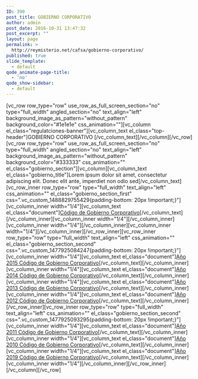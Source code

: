 ```yaml
---
ID: 390
post_title: GOBIERNO CORPORATIVO
author: admin
post_date: 2016-10-31 13:47:32
post_excerpt: ""
layout: page
permalink: >
  http://reymisterio.net/cafsa/gobierno-corporativo/
published: true
slide_template:
  - default
qode_animate-page-title:
  - 'no'
qode_show-sidebar:
  - default
---
```

[vc_row row_type="row" use_row_as_full_screen_section="no" type="full_width" angled_section="no" text_align="left" background_image_as_pattern="without_pattern" background_color="#1e1e1e" css_animation=""][vc_column el_class="regulatciones-banner"][vc_column_text el_class="top-header"]<span class="colortext">GOBIERNO</span> <span class="require">CORPORATIVO</span>
[/vc_column_text][/vc_column][/vc_row][vc_row row_type="row" use_row_as_full_screen_section="no" type="full_width" angled_section="no" text_align="left" background_image_as_pattern="without_pattern" background_color="#333333" css_animation="" el_class="gobierno_section"][vc_column][vc_column_text el_class="gobierno_title"]Lorem ipsum dolor sit amet, consectetur adipiscing elit. Donec elit ante, imperdiet non odio sed[/vc_column_text][vc_row_inner row_type="row" type="full_width" text_align="left" css_animation="" el_class="gobierno_section_first" css=".vc_custom_1488829755429{padding-bottom: 20px !important;}"][vc_column_inner width="1/4"][vc_column_text el_class="document"]<a href="http://reymisterio.net/cafsa/wp-content/uploads/2017/03/Codigo_de_Gobierno_Corporativo1.pdf" target="_blank">Código de Gobierno
Corporativo</a>[/vc_column_text][/vc_column_inner][vc_column_inner width="1/4"][/vc_column_inner][vc_column_inner width="1/4"][/vc_column_inner][vc_column_inner width="1/4"][/vc_column_inner][/vc_row_inner][vc_row_inner row_type="row" type="full_width" text_align="left" css_animation="" el_class="gobierno_section_second" css=".vc_custom_1477925084247{padding-bottom: 20px !important;}"][vc_column_inner width="1/4"][vc_column_text el_class="document"]<a href="http://reymisterio.net/cafsa/wp-content/uploads/2017/03/Informe_Gobierno_Corporativo_20151.pdf" target="_blank"><span class="year">Año 2015</span>
Código de Gobierno
Corporativo</a>[/vc_column_text][/vc_column_inner][vc_column_inner width="1/4"][vc_column_text el_class="document"]<a href="http://reymisterio.net/cafsa/wp-content/uploads/2017/03/Informe_Gobierno_Corporativo_20141.pdf" target="_blank"><span class="year">Año 2014</span>
Código de Gobierno
Corporativo</a>[/vc_column_text][/vc_column_inner][vc_column_inner width="1/4"][vc_column_text el_class="document"]<a href="http://reymisterio.net/cafsa/wp-content/uploads/2017/03/Informe_Gobierno_Corporativo_20131.pdf" target="_blank"><span class="year">Año 2013</span>
Código de Gobierno
Corporativo</a>[/vc_column_text][/vc_column_inner][vc_column_inner width="1/4"][vc_column_text el_class="document"]<a href="http://reymisterio.net/cafsa/wp-content/uploads/2017/03/Informe_Gobierno_Corporativo_20121.pdf" target="_blank"><span class="year">Año 2012</span>
Código de Gobierno
Corporativo</a>[/vc_column_text][/vc_column_inner][/vc_row_inner][vc_row_inner row_type="row" type="full_width" text_align="left" css_animation="" el_class="gobierno_section_second" css=".vc_custom_1477925093295{padding-bottom: 20px !important;}"][vc_column_inner width="1/4"][vc_column_text el_class="document"]<a href="http://reymisterio.net/cafsa/wp-content/uploads/2017/03/Informe_Gobierno_Corporativo_20121.pdf" target="_blank"><span class="year">Año 2011</span>
Código de Gobierno
Corporativo</a>[/vc_column_text][/vc_column_inner][vc_column_inner width="1/4"][vc_column_text el_class="document"]<a href="http://reymisterio.net/cafsa/wp-content/uploads/2017/03/Informe_Gobierno_Corporativo_20101.pdf" target="_blank"><span class="year">Año 2010</span>
Código de Gobierno
Corporativo</a>[/vc_column_text][/vc_column_inner][vc_column_inner width="1/4"][vc_column_text el_class="document"]<a href="http://reymisterio.net/cafsa/wp-content/uploads/2017/03/Informe_Gobierno_Corporativo_20091.pdf" target="_blank"><span class="year">Año 2019</span>
Código de Gobierno
Corporativo</a>[/vc_column_text][/vc_column_inner][vc_column_inner width="1/4"][/vc_column_inner][/vc_row_inner][/vc_column][/vc_row]